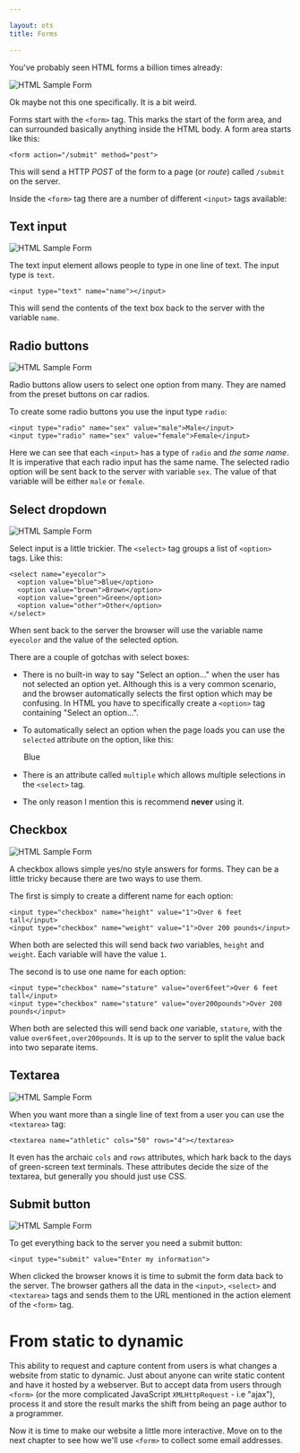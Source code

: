 ```yaml
---

layout: ots
title: Forms

---
```


You've probably seen HTML forms a billion times already:

![HTML Sample Form](images/Sample_web_form.png)

Ok maybe not this one specifically. It is a bit weird.

Forms start with the `<form>` tag. 
This marks the start of the form area, and can surrounded basically anything inside the HTML body. 
A form area starts like this:

	<form action="/submit" method="post">

This will send a HTTP _POST_ of the form to a page (or _route_) called `/submit` on the server.

Inside the `<form>` tag there are a number of different `<input>` tags available:

## Text input

![HTML Sample Form](images/form-input.png)

The text input element allows people to type in one line of text. The input type is `text`.

	<input type="text" name="name"></input>

This will send the contents of the text box back to the server with the variable `name`.

## Radio buttons

![HTML Sample Form](images/form-radio.png)

Radio buttons allow users to select one option from many. They are named from the preset buttons on car radios.

To create some radio buttons you use the input type `radio`:

	<input type="radio" name="sex" value="male">Male</input>
	<input type="radio" name="sex" value="female">Female</input>

Here we can see that each `<input>` has a type of `radio` and _the same name_. 
It is imperative that each radio input has the same name. 
The selected radio option will be sent back to the server with variable `sex`. 
The value of that variable will be either `male` or `female`.

## Select dropdown

![HTML Sample Form](images/form-select.png)

Select input is a little trickier. The `<select>` tag groups a list of `<option>` tags. Like this:

    <select name="eyecolor">
      <option value="blue">Blue</option>
      <option value="brown">Brown</option>
      <option value="green">Green</option>
      <option value="other">Other</option>
    </select>

When sent back to the server the browser will use the variable name `eyecolor` and the value of the selected option.

There are a couple of gotchas with select boxes:

* There is no built-in way to say "Select an option..." when the user has not selected an option yet. Although this is a very common scenario, and the browser automatically selects the first option which may be confusing. In HTML you have to specifically create a `<option>` tag containing "Select an option...".
* To automatically select an option when the page loads you can use the `selected` attribute on the option, like this:

	<option selected="selected" value="blue">Blue</option>

* There is an attribute called `multiple` which allows multiple selections in the `<select>` tag. 
* The only reason I mention this is recommend **never** using it.

## Checkbox

![HTML Sample Form](images/form-checkbox.png)

A checkbox allows simple yes/no style answers for forms. 
They can be a little tricky because there are two ways to use them.

The first is simply to create a different name for each option:

	<input type="checkbox" name="height" value="1">Over 6 feet tall</input>
	<input type="checkbox" name="weight" value="1">Over 200 pounds</input>

When both are selected this will send back _two_ variables, `height` and `weight`. 
Each variable will have the value `1`.

The second is to use one name for each option:

	<input type="checkbox" name="stature" value="over6feet">Over 6 feet tall</input>
	<input type="checkbox" name="stature" value="over200pounds">Over 200 pounds</input>

When both are selected this will send back _one_ variable, `stature`, with the value `over6feet,over200pounds`. 
It is up to the server to split the value back into two separate items.

## Textarea

![HTML Sample Form](images/form-textarea.png)

When you want more than a single line of text from a user you can use the `<textarea>` tag:

	<textarea name="athletic" cols="50" rows="4"></textarea>

It even has the archaic `cols` and `rows` attributes, which hark back to the days of green-screen text terminals. 
These attributes decide the size of the textarea, but generally you should just use CSS.

## Submit button

![HTML Sample Form](images/form-submit.png)

To get everything back to the server you need a submit button:

	<input type="submit" value="Enter my information">

When clicked the browser knows it is time to submit the form data back to the server. 
The browser gathers all the data in the `<input>`, `<select>` and `<textarea>` tags and sends them to the URL mentioned in the action element of the `<form>` tag.

# From static to dynamic

This ability to request and capture content from users is what changes a website from static to dynamic. 
Just about anyone can write static content and have it hosted by a webserver. 
But to accept data from users through `<form>` (or the more complicated JavaScript `XMLHttpRequest` - i.e "ajax"), process it and store the result marks the shift from being an page author to a programmer.

Now it is time to make our website a little more interactive. 
Move on to the next chapter to see how we'll use `<form>` to collect some email addresses.
